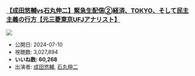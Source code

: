 ### [【成田悠輔vs石丸伸二】緊急生配信②経済、TOKYO、そして民主主義の行方【元三菱東京UFJアナリスト】](https://www.youtube.com/watch?v=zZ13VzNu83s)
[![](https://img.youtube.com/vi/zZ13VzNu83s/sddefault.jpg)](https://www.youtube.com/watch?v=zZ13VzNu83s)
-   公開日: 2024-07-10
-   視聴数: 3,027,894
-   **いいね数: 60,268**
-   出演者: [成田悠輔](/rehacq_fan/people/成田悠輔 "wikilink"), [石丸伸二](/rehacq_fan/people/石丸伸二 "wikilink")
